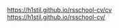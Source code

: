 https://h1stil.github.io/rsschool-cv/cv                                            
https://h1stil.github.io/rsschool-cv/

